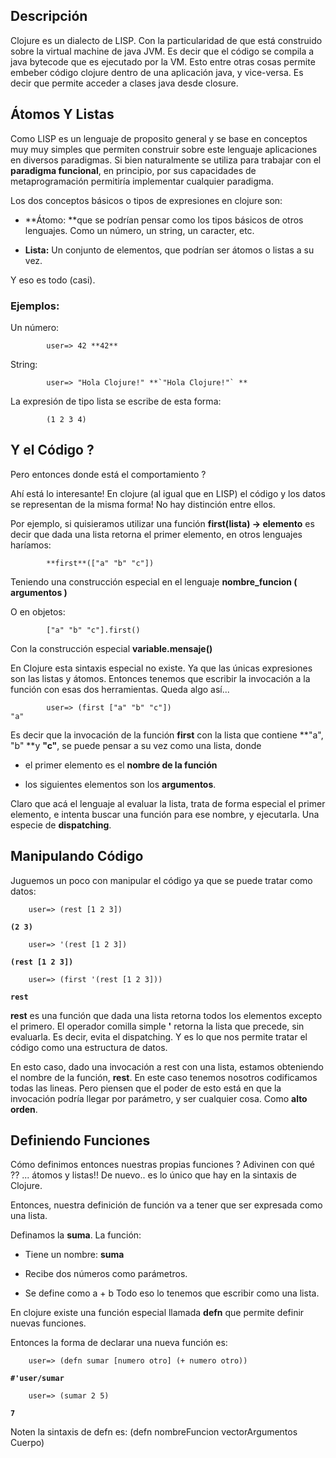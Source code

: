 ## []()Descripción
Clojure es un dialecto de LISP. Con la particularidad de que está construido sobre la virtual machine de java JVM. Es decir que el código se compila a java bytecode que es ejecutado por la VM.
Esto entre otras cosas permite embeber código clojure dentro de una aplicación java, y vice-versa. Es decir que permite acceder a clases java desde closure.


## []()Átomos Y Listas

Como LISP es un lenguaje de proposito general y se base en conceptos muy muy simples que permiten construir sobre este lenguaje aplicaciones en diversos paradigmas. 
Si bien naturalmente se utiliza para trabajar con el **paradigma funcional**, en principio, por sus capacidades de metaprogramación permitiría implementar cualquier paradigma.

Los dos conceptos básicos o tipos de expresiones en clojure son:

* **Átomo: **que se podrían pensar como los tipos básicos de otros lenguajes. Como un número, un string, un caracter, etc.

* **Lista:** Un conjunto de elementos, que podrían ser átomos o listas a su vez.

Y eso es todo (casi).


### []()Ejemplos:
Un número:
```
        user=> 42 **42**

```
String:
```
        user=> "Hola Clojure!" **`"Hola Clojure!"` **

```
 
La expresión de tipo lista se escribe de esta forma:
```
        (1 2 3 4)
```
 
## []()Y el Código ?
Pero entonces donde está el comportamiento ?

Ahí está lo interesante!
En clojure (al igual que en LISP) el código y los datos se representan de la misma forma!
No hay distinción entre ellos.

Por ejemplo, si quisieramos utilizar una función **first(lista) -> elemento** es decir que dada una lista retorna el primer elemento, en otros lenguajes haríamos:

```
        **first**(["a" "b" "c"])

```
 Teniendo una construcción especial en el lenguaje **nombre_funcion ( argumentos )**


O en objetos:
```
        ["a" "b" "c"].first()
```
 
Con la construcción especial **variable.mensaje()**


En Clojure esta sintaxis especial no existe. Ya que las únicas expresiones son las listas y átomos.
Entonces tenemos que escribir la invocación a la función con esas dos herramientas.
Queda algo así...
```
        user=> (first ["a" "b" "c"])
"a"

```
Es decir que la invocación de la función **first** con la lista que contiene **"a", "b" **y **"c"**, se puede pensar a su vez como una lista, donde 

* el primer elemento es el **nombre de la función**

* los siguientes elementos son los **argumentos**.

Claro que acá el lenguaje al evaluar la lista, trata de forma especial el primer elemento, e intenta buscar una función para ese nombre, y ejecutarla. 
Una especie de **dispatching**.


## []()Manipulando Código
Juguemos un poco con manipular el código ya que se puede tratar como datos:

        user=> (rest [1 2 3])
**`(2 3)`**

        user=> '(rest [1 2 3])
**`(rest [1 2 3])`**

        user=> (first '(rest [1 2 3]))
**`rest`**


**rest** es una función que dada una lista retorna todos los elementos excepto el primero.
El operador comilla simple **'** retorna la lista que precede, sin evaluarla. Es decir, evita el dispatching. Y es lo que nos permite tratar el código como una estructura de datos.

En esto caso, dado una invocación a rest con una lista, estamos obteniendo el nombre de la función, **rest**. En este caso tenemos nosotros codificamos todas las lineas. Pero piensen que el poder de esto está en que la invocación podría llegar por parámetro, y ser cualquier cosa. Como **alto orden**.



## []()Definiendo Funciones
Cómo definimos entonces nuestras propias funciones ?
Adivinen con qué ?? ... átomos y listas!! 
De nuevo.. es lo único que hay en la sintaxis de Clojure.

Entonces, nuestra definición de función va a tener que ser expresada como una lista.

Definamos la **suma**. La función:

* Tiene un nombre: **suma**

* Recibe dos números como parámetros.
* Se define como a + b
Todo eso lo tenemos que escribir como una lista.

En clojure existe una función especial llamada **defn** que permite definir nuevas funciones.

Entonces la forma de declarar una nueva función es:

        user=> (defn sumar [numero otro] (+ numero otro))
**`#'user/sumar`**

        user=> (sumar 2 5)
**`7`**


Noten la sintaxis de defn es:
(defn nombreFuncion vectorArgumentos Cuerpo)